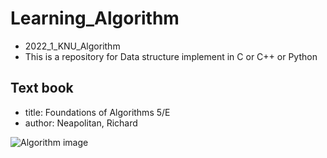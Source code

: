 # Learning_Algorithm
- 2022_1_KNU_Algorithm
- This is a repository for Data structure implement in C or C++ or Python

## Text book
- title: Foundations of Algorithms 5/E
- author: Neapolitan, Richard

![Algorithm image](http://image.kyobobook.co.kr/images/book/large/190/l9781284049190.jpg)
